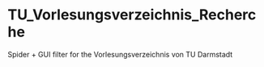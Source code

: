 # TU_Vorlesungsverzeichnis_Recherche
Spider + GUI filter for the Vorlesungsverzeichnis von TU Darmstadt
